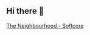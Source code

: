 ## Hi there 👋


[The Neighbourhood - Softcore](https://github.com/user-attachments/files/22192000/The_Neighbourhood_-_Softcore_54417242.mp3)


